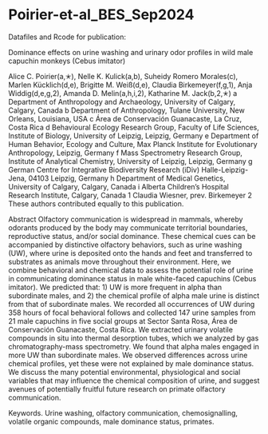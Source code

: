 # Poirier-et-al_BES_Sep2024
Datafiles and Rcode for publication: 

Dominance effects on urine washing and urinary odor profiles in wild male capuchin monkeys (Cebus imitator)

Alice C. Poirier(a,✭), Nelle K. Kulick(a,b), Suheidy Romero Morales(c), Marlen Kücklich(d,e), Brigitte M. Weiß(d,e), Claudia Birkemeyer(f,g,1), Anja Widdig(d,e,g,2), Amanda D. Melin(a,h,i,2), Katharine M. Jack(b,2,✭)
a Department of Anthropology and Archaeology, University of Calgary, Calgary, Canada
b Department of Anthropology, Tulane University, New Orleans, Louisiana, USA
c Área de Conservación Guanacaste, La Cruz, Costa Rica
d Behavioural Ecology Research Group, Faculty of Life Sciences, Institute of Biology, University of Leipzig, Leipzig, Germany 
e Department of Human Behavior, Ecology and Culture, Max Planck Institute for Evolutionary Anthropology, Leipzig, Germany
f Mass Spectrometry Research Group, Institute of Analytical Chemistry, University of Leipzig, Leipzig, Germany
g German Centre for Integrative Biodiversity Research (iDiv) Halle-Leipzig-Jena, 04103 Leipzig, Germany
h Department of Medical Genetics, University of Calgary, Calgary, Canada
i Alberta Children’s Hospital Research Institute, Calgary, Canada
1 Claudia Wiesner, prev. Birkemeyer
2 These authors contributed equally to this publication.
 
Abstract
Olfactory communication is widespread in mammals, whereby odorants produced by the body may communicate territorial boundaries, reproductive status, and/or social dominance. These chemical cues can be accompanied by distinctive olfactory behaviors, such as urine washing (UW), where urine is deposited onto the hands and feet and transferred to substrates as animals move throughout their environment. Here, we combine behavioral and chemical data to assess the potential role of urine in communicating dominance status in male white-faced capuchins (Cebus imitator). We predicted that: 1) UW is more frequent in alpha than subordinate males, and 2) the chemical profile of alpha male urine is distinct from that of  subordinate males. We recorded all occurrences of UW during 358 hours of focal behavioral follows and collected 147 urine samples from 21 male capuchins in five social groups at Sector Santa Rosa, Área de Conservación Guanacaste, Costa Rica. We extracted urinary volatile compounds in situ into thermal desorption tubes, which we analyzed by gas chromatography-mass spectrometry. We found that alpha males engaged in more UW than subordinate males. We observed differences across urine chemical profiles, yet these were not explained by male dominance status. We discuss the many potential environmental, physiological and social variables that may influence the chemical composition of urine, and suggest avenues of potentially fruitful future research on primate olfactory communication.

Keywords. Urine washing, olfactory communication, chemosignalling, volatile organic compounds, male dominance status, primates.
